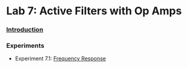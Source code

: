 # Lab 7: Active Filters with Op Amps

### [Introduction](file.33.html)

### Experiments
* Experiment 7.1: [Frequency Response](./experiment_7-1)
